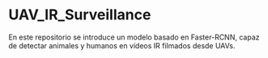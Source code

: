 # UAV_IR_Surveillance
En este repositorio se introduce un modelo basado en Faster-RCNN, capaz de detectar animales y humanos en vídeos IR filmados desde UAVs.
